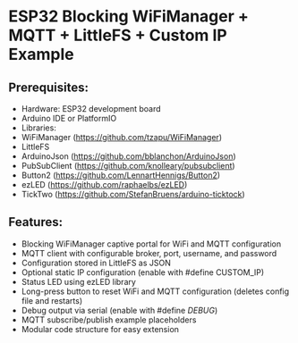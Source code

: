 
 # ESP32 Blocking WiFiManager + MQTT + LittleFS + Custom IP Example
 
 ## Prerequisites:
  
- Hardware: ESP32 development board
- Arduino IDE or PlatformIO
- Libraries:
- WiFiManager (https://github.com/tzapu/WiFiManager)
- LittleFS
- ArduinoJson (https://github.com/bblanchon/ArduinoJson)
- PubSubClient (https://github.com/knolleary/pubsubclient)
- Button2 (https://github.com/LennartHennigs/Button2)
- ezLED (https://github.com/raphaelbs/ezLED)
- TickTwo (https://github.com/StefanBruens/arduino-ticktock)
 
 ## Features:
- Blocking WiFiManager captive portal for WiFi and MQTT configuration
- MQTT client with configurable broker, port, username, and password
- Configuration stored in LittleFS as JSON
- Optional static IP configuration (enable with #define CUSTOM_IP)
- Status LED using ezLED library
- Long-press button to reset WiFi and MQTT configuration (deletes config file and restarts)
- Debug output via serial (enable with #define _DEBUG_)
- MQTT subscribe/publish example placeholders
- Modular code structure for easy extension
 